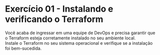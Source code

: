 # Exercício 01 - Instalando e verificando o Terraform

Você acaba de ingressar em uma equipe de DevOps e precisa garantir que o Terraform esteja corretamente instalado no seu ambiente local.  
Instale o Terraform no seu sistema operacional e verifique se a instalação foi bem-sucedida.  
